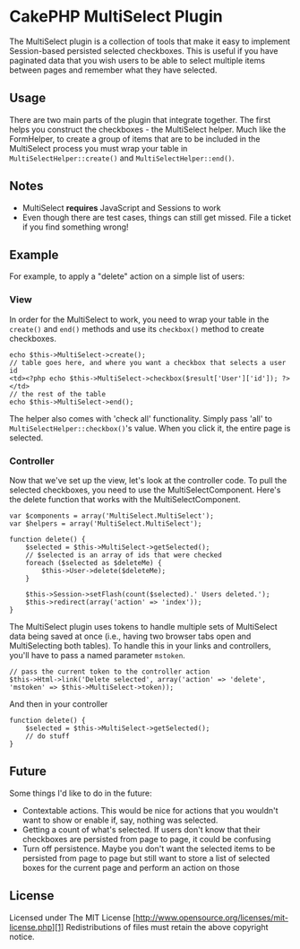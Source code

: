 # CakePHP MultiSelect Plugin

The MultiSelect plugin is a collection of tools that make it easy to implement
Session-based persisted selected checkboxes. This is useful if you have
paginated data that you wish users to be able to select multiple items between
pages and remember what they have selected.

## Usage

There are two main parts of the plugin that integrate together. The first helps
you construct the checkboxes - the MultiSelect helper. Much like the FormHelper,
to create a group of items that are to be included in the MultiSelect process
you must wrap your table in `MultiSelectHelper::create()` and `MultiSelectHelper::end()`.

## Notes

- MultiSelect **requires** JavaScript and Sessions to work
- Even though there are test cases, things can still get missed. File a ticket
  if you find something wrong!

## Example

For example, to apply a "delete" action on a simple list of users:

### View

In order for the MultiSelect to work, you need to wrap your table in the 
`create()` and `end()` methods and use its `checkbox()` method to create
checkboxes.

    echo $this->MultiSelect->create();
    // table goes here, and where you want a checkbox that selects a user id
    <td><?php echo $this->MultiSelect->checkbox($result['User']['id']); ?></td>
    // the rest of the table
    echo $this->MultiSelect->end();

The helper also comes with 'check all' functionality. Simply pass 'all' to
`MultiSelectHelper::checkbox()`'s value. When you click it, the entire page is
selected.

### Controller

Now that we've set up the view, let's look at the controller code. To pull the
selected checkboxes, you need to use the MultiSelectComponent. Here's the delete
function that works with the MultiSelectComponent.

    var $components = array('MultiSelect.MultiSelect');
    var $helpers = array('MultiSelect.MultiSelect');
    
    function delete() {
        $selected = $this->MultiSelect->getSelected();
        // $selected is an array of ids that were checked
        foreach ($selected as $deleteMe) {
            $this->User->delete($deleteMe);
        }

        $this->Session->setFlash(count($selected).' Users deleted.');
        $this->redirect(array('action' => 'index'));
    }

The MultiSelect plugin uses tokens to handle multiple sets of MultiSelect data
being saved at once (i.e., having two browser tabs open and MultiSelecting both
tables). To handle this in your links and controllers, you'll have to pass a 
named parameter `mstoken`.

    // pass the current token to the controller action
    $this->Html->link('Delete selected', array('action' => 'delete', 'mstoken' => $this->MultiSelect->token));

And then in your controller

    function delete() {
        $selected = $this->MultiSelect->getSelected();
        // do stuff
    }

## Future

Some things I'd like to do in the future:

* Contextable actions. This would be nice for actions that you wouldn't want to
show or enable if, say, nothing was selected.
* Getting a count of what's selected. If users don't know that their checkboxes
are persisted from page to page, it could be confusing
* Turn off persistence. Maybe you don't want the selected items to be persisted
from page to page but still want to store a list of selected boxes for the
current page and perform an action on those

## License

Licensed under The MIT License
[http://www.opensource.org/licenses/mit-license.php][1]
Redistributions of files must retain the above copyright notice.

[1]: http://www.opensource.org/licenses/mit-license.php